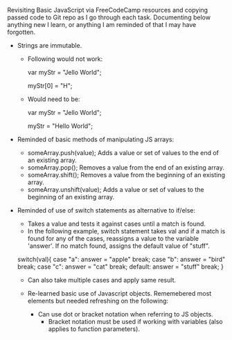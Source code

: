 Revisiting Basic JavaScript via FreeCodeCamp resources and copying passed code to Git repo as I go through each task. Documenting below anything new I learn, or anything I am reminded of that I may have forgotten.

- Strings are immutable.
    - Following would not work:

        var myStr = "Jello World";

        myStr[0] = "H";

    - Would need to be:

        var myStr = "Jello World";

        myStr = "Hello World";

- Reminded of basic methods of manipulating JS arrays:
    - someArray.push(value);
        Adds a value or set of values to the end of an existing array.
    - someArray.pop();
        Removes a value from the end of an existing array.
    - someArray.shift();
        Removes a value from the beginning of an existing array.
    - someArray.unshift(value);
        Adds a value or set of values to the beginning of an existing array.

- Reminded of use of switch statements as alternative to if/else:
    - Takes a value and tests it against cases until a match is found.
    - In the following example, switch statement takes val and if a match is found for any of the cases, reassigns a value to the variable 'answer'. If no match found, assigns the default value of "stuff".

    switch(val){
      case "a":
        answer = "apple"
        break;
      case "b":
        answer = "bird"
        break;
      case "c":
        answer = "cat"
        break;
      default:
        answer = "stuff"
        break;
    }
    
    - Can also take multiple cases and apply same result.

  - Re-learned basic use of Javascript objects. Rememebered most elements but needed refreshing on the following:
    - Can use dot or bracket notation when referring to JS objects.
      - Bracket notation must be used if working with variables (also applies to function parameters).